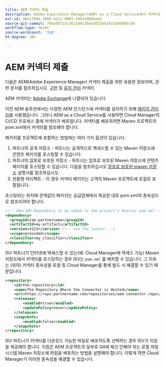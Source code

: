 ```yaml
---
title: AEM 커넥터 제출
description: Adobe Experience Manager(AEM) as a Cloud Service에서 커넥터를 올바르게 참조하고 배포하는 방법을 알아봅니다.
exl-id: 9be1f00e-3666-411c-9001-c047e90b6ee5
source-git-commit: 78ead5f15c2613d9c3bed3025b43423a66805c59
workflow-type: tm+mt
source-wordcount: '310'
ht-degree: 30%

---
```


# AEM 커넥터 제출

다음은 AEM(Adobe Experience Manager) 커넥터 제출을 위한 유용한 정보이며, 관련 문서를 참조하십시오. [구현](implement.md) 및  [유지 관리](maintain.md) 커넥터.

AEM 커넥터는 [Adobe Exchange](https://partners.adobe.com/technologyprogram/experiencecloud.html)에 나열되어 있습니다.

이전 AEM 솔루션에서는 다양한 AEM 인스턴스에 커넥터를 설치하기 위해 [패키지 관리자](/help/implementing/developing/tools/package-manager.md)를 사용했습니다. 그러나 AEM as a Cloud Service를 사용하면 Cloud Manager의 CI/CD 프로세스 중에 커넥터가 배포됩니다. 커넥터를 배포하려면 Maven 프로젝트의 pom.xml에서 커넥터를 참조해야 합니다.

패키지를 프로젝트에 포함하는 방법에는 여러 가지 옵션이 있습니다.

1. 파트너의 공개 저장소 - 파트너는 공개적으로 액세스할 수 있는 Maven 저장소에 콘텐츠 패키지를 호스팅할 수 있습니다.
1. 파트너의 암호로 보호된 저장소 - 파트너는 암호로 보호된 Maven 저장소에 콘텐츠 패키지를 호스팅할 수 있습니다. 다음을 참조하십시오 [암호로 보호된 maven 저장소](https://experienceleague.adobe.com/docs/experience-manager-cloud-service/content/implementing/using-cloud-manager/create-application-project/setting-up-project.html?lang=en#password-protected-maven-repositories) 설명서를 참조하십시오.
1. 번들형 아티팩트 - 이 경우 커넥터 패키지는 고객의 Maven 프로젝트에 로컬로 포함됩니다.

호스팅되는 위치에 관계없이 패키지는 공급업체에서 제공한 대로 pom.xml의 종속성으로 참조되어야 합니다.

```xml
<!-- UberJAR Dependency to be added to the project's Reactor pom.xml -->
<dependency>
  <groupId>com.partnername</groupId>
  <artifactId>my-artifact</artifactId>
  <version>V123</version> <!-- use the latest! -->
  <scope>provided</scope>
  <classifier>my_classifier</classifier>
</dependency>
```

ISV 파트너가 인터넷에 액세스할 수 있는(예: Cloud Manager에 액세스 가능) Maven 저장소에서 커넥터를 호스팅하는 경우 ISV는 `pom.xml` 를 배치할 수 있습니다. 그 이유는 (위의) 커넥터 종속성을 로컬 및 Cloud Manager를 통해 빌드 시 해결할 수 있기 때문입니다.

```xml
<repository>
    <id>the-repository</id>
    <name>The Repository Where the Connector is Hosted</name>
    <url>https://repo.partnername.com/repositories/aem_connector_repo</url>
    <releases>
        <enabled>true</enabled>
        <updatePolicy>never</updatePolicy>
    </releases>
    <snapshots>
        <enabled>false</enabled>
    </snapshots>
</repository>
```

ISV 파트너가 커넥터를 다운로드 가능한 파일로 배포하도록 선택하는 경우 ISV가 지침을 제공해야 합니다. 지침은 AEM 프로젝트의 일부로 Git에 체크 인해야 하는 로컬 파일 시스템 Maven 저장소에 파일을 배포하는 방법을 설명해야 합니다. 이렇게 하면 Cloud Manager가 이러한 종속성을 해결할 수 있습니다.
